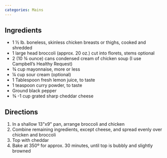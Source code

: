 ```yaml
---
categories: Mains
---
```


## Ingredients

 - 1 &frac12; lb. boneless, skinless chicken breasts or thighs, cooked and shredded
 - 1 large head broccoli (approx. 20 oz.) cut into florets, stems optional
 - 2 (10 ¾ ounce) cans condensed cream of chicken soup (I use Campbell’s Healthy Request)
 - ¾ cup mayonnaise, more or less
 - ¼ cup sour cream (optional)
 - 1 Tablespoon fresh lemon juice, to taste
 - 1 teaspoon curry powder, to taste
 - Ground black pepper
 - ¾ -1 cup grated sharp cheddar cheese

## Directions

1. In a shallow 13"x9" pan, arrange broccoli and chicken
2. Combine remaining ingredients, except cheese, and spread evenly over chicken and broccoli
3. Top with cheddar
4. Bake at 350º for approx. 30 minutes, until top is bubbly and slightly browned